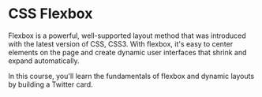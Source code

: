 # CSS Flexbox

Flexbox is a powerful, well-supported layout method that was introduced with the latest version of CSS, CSS3. With flexbox, it's easy to center elements on the page and create dynamic user interfaces that shrink and expand automatically.

In this course, you'll learn the fundamentals of flexbox and dynamic layouts by building a Twitter card.
